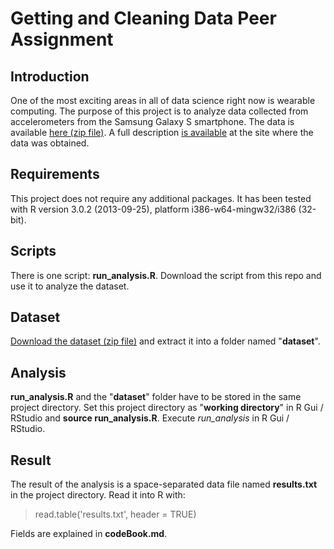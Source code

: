 Getting and Cleaning Data Peer Assignment
=========================================
## Introduction
One of the most exciting areas in all of data science right now is wearable computing. The purpose of this project is to analyze data collected from accelerometers from the Samsung Galaxy S smartphone. The data is available [here (zip file)](https://d396qusza40orc.cloudfront.net/getdata%2Fprojectfiles%2FUCI%20HAR%20Dataset.zip). A full description [is available](http://archive.ics.uci.edu/ml/datasets/Human+Activity+Recognition+Using+Smartphones) at the site where the data was obtained.
## Requirements
This project does not require any additional packages. It has been tested with R version 3.0.2 (2013-09-25), platform i386-w64-mingw32/i386 (32-bit).
## Scripts
There is one script: __run_analysis.R__. Download the script from this repo and use it to analyze the dataset.
## Dataset
[Download the dataset (zip file)](https://d396qusza40orc.cloudfront.net/getdata%2Fprojectfiles%2FUCI%20HAR%20Dataset.zip)  and extract it into a folder named "__dataset__". 
## Analysis
__run_analysis.R__ and the "__dataset__" folder have to be stored in the same project directory. Set this project directory as "__working directory__" in R Gui / RStudio and __source run_analysis.R__. Execute _run_analysis_ in R Gui / RStudio.
## Result
The result of the analysis is a space-separated data file named __results.txt__ in the project directory. Read it into R with:
> read.table('results.txt', header = TRUE)

Fields are explained in __codeBook.md__.
